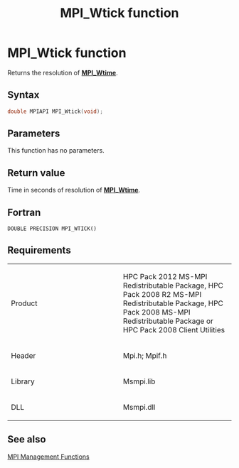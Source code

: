 ﻿---
title: MPI_Wtick function
TOCTitle: MPI_Wtick function
ms:assetid: fa916c75-ea37-4ff2-a85e-975a726e5352
ms:mtpsurl: https://msdn.microsoft.com/en-us/library/Dn520618(v=VS.85)
ms:contentKeyID: 59361089
ms.date: 03/28/2018
mtps_version: v=VS.85
f1_keywords:
- MPI_WTICK
- mpif/MPI_Wtick
- mpi/MPI_WTICK
dev_langs:
- C++
- C
---

# MPI\_Wtick function

Returns the resolution of [**MPI\_Wtime**](mpi-wtime-function.md).

## Syntax

``` c++
double MPIAPI MPI_Wtick(void);
```

## Parameters

This function has no parameters.

## Return value

Time in seconds of resolution of [**MPI\_Wtime**](mpi-wtime-function.md).

## Fortran

    DOUBLE PRECISION MPI_WTICK()

## Requirements

<table>
<colgroup>
<col style="width: 50%" />
<col style="width: 50%" />
</colgroup>
<tbody>
<tr class="odd">
<td><p>Product</p></td>
<td><p>HPC Pack 2012 MS-MPI Redistributable Package, HPC Pack 2008 R2 MS-MPI Redistributable Package, HPC Pack 2008 MS-MPI Redistributable Package or HPC Pack 2008 Client Utilities</p></td>
</tr>
<tr class="even">
<td><p>Header</p></td>
<td>Mpi.h;
Mpif.h</td>
</tr>
<tr class="odd">
<td><p>Library</p></td>
<td>Msmpi.lib</td>
</tr>
<tr class="even">
<td><p>DLL</p></td>
<td>Msmpi.dll</td>
</tr>
</tbody>
</table>


## See also

[MPI Management Functions](mpi-management-functions.md)


